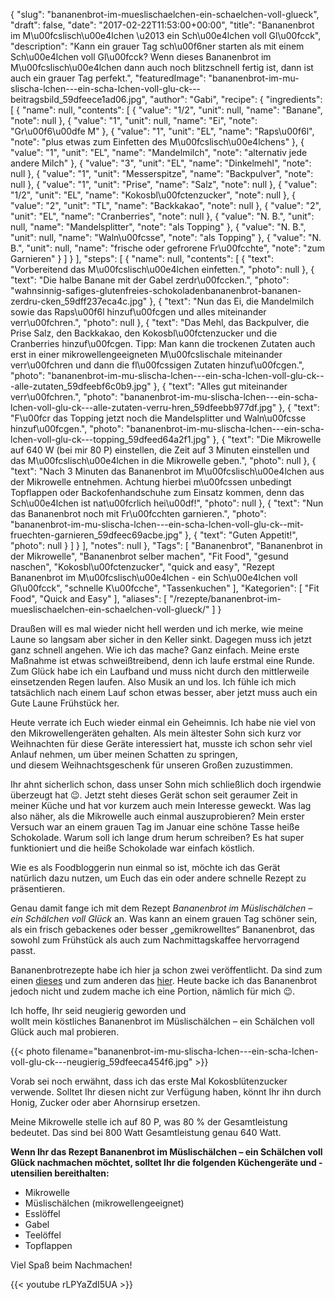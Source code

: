 {
    "slug": "bananenbrot-im-mueslischaelchen-ein-schaelchen-voll-glueck",
    "draft": false,
    "date": "2017-02-22T11:53:00+00:00",
    "title": "Bananenbrot im M\u00fcslisch\u00e4lchen \u2013 ein Sch\u00e4lchen voll Gl\u00fcck",
    "description": "Kann ein grauer Tag sch\u00f6ner starten als mit einem Sch\u00e4lchen voll Gl\u00fcck? Wenn dieses Bananenbrot im M\u00fcslisch\u00e4lchen dann auch noch blitzschnell fertig ist, dann ist auch ein grauer Tag perfekt.",
    "featuredImage": "bananenbrot-im-mu-slischa-lchen---ein-scha-lchen-voll-glu-ck---beitragsbild_59dfeece1ad06.jpg",
    "author": "Gabi",
    "recipe": {
        "ingredients": [
            {
                "name": null,
                "contents": [
                    {
                        "value": "1\/2",
                        "unit": null,
                        "name": "Banane",
                        "note": null
                    },
                    {
                        "value": "1",
                        "unit": null,
                        "name": "Ei",
                        "note": "Gr\u00f6\u00dfe M"
                    },
                    {
                        "value": "1",
                        "unit": "EL",
                        "name": "Raps\u00f6l",
                        "note": "plus etwas zum Einfetten des M\u00fcslisch\u00e4lchens"
                    },
                    {
                        "value": "1",
                        "unit": "EL",
                        "name": "Mandelmilch",
                        "note": "alternativ jede andere Milch"
                    },
                    {
                        "value": "3",
                        "unit": "EL",
                        "name": "Dinkelmehl",
                        "note": null
                    },
                    {
                        "value": "1",
                        "unit": "Messerspitze",
                        "name": "Backpulver",
                        "note": null
                    },
                    {
                        "value": "1",
                        "unit": "Prise",
                        "name": "Salz",
                        "note": null
                    },
                    {
                        "value": "1\/2",
                        "unit": "EL",
                        "name": "Kokosbl\u00fctenzucker",
                        "note": null
                    },
                    {
                        "value": "2",
                        "unit": "TL",
                        "name": "Backkakao",
                        "note": null
                    },
                    {
                        "value": "2",
                        "unit": "EL",
                        "name": "Cranberries",
                        "note": null
                    },
                    {
                        "value": "N. B.",
                        "unit": null,
                        "name": "Mandelsplitter",
                        "note": "als Topping"
                    },
                    {
                        "value": "N. B.",
                        "unit": null,
                        "name": "Waln\u00fcsse",
                        "note": "als Topping"
                    },
                    {
                        "value": "N. B.",
                        "unit": null,
                        "name": "frische oder gefrorene Fr\u00fcchte",
                        "note": "zum Garnieren"
                    }
                ]
            }
        ],
        "steps": [
            {
                "name": null,
                "contents": [
                    {
                        "text": "Vorbereitend das M\u00fcslisch\u00e4lchen einfetten.",
                        "photo": null
                    },
                    {
                        "text": "Die halbe Banane mit der Gabel zerdr\u00fccken.",
                        "photo": "wahnsinnig-safiges-glutenfreies-schokoladenbananenbrot-bananen-zerdru-cken_59dff237eca4c.jpg"
                    },
                    {
                        "text": "Nun das Ei, die Mandelmilch sowie das Raps\u00f6l hinzuf\u00fcgen und alles miteinander verr\u00fchren.",
                        "photo": null
                    },
                    {
                        "text": "Das Mehl, das Backpulver, die Prise Salz, den Backkakao, den Kokosbl\u00fctenzucker und die Cranberries hinzuf\u00fcgen. Tipp: Man kann die trockenen Zutaten auch erst in einer mikrowellengeeigneten M\u00fcslischale miteinander verr\u00fchren und dann die fl\u00fcssigen Zutaten hinzuf\u00fcgen.",
                        "photo": "bananenbrot-im-mu-slischa-lchen---ein-scha-lchen-voll-glu-ck---alle-zutaten_59dfeebf6c0b9.jpg"
                    },
                    {
                        "text": "Alles gut miteinander verr\u00fchren.",
                        "photo": "bananenbrot-im-mu-slischa-lchen---ein-scha-lchen-voll-glu-ck---alle-zutaten-verru-hren_59dfeebb977df.jpg"
                    },
                    {
                        "text": "F\u00fcr das Topping jetzt noch die Mandelsplitter und Waln\u00fcsse hinzuf\u00fcgen.",
                        "photo": "bananenbrot-im-mu-slischa-lchen---ein-scha-lchen-voll-glu-ck---topping_59dfeed64a2f1.jpg"
                    },
                    {
                        "text": "Die Mikrowelle auf 640 W (bei mir 80 P) einstellen, die Zeit auf 3 Minuten einstellen und das M\u00fcslisch\u00e4lchen in die Mikrowelle geben.",
                        "photo": null
                    },
                    {
                        "text": "Nach 3 Minuten das Bananenbrot im M\u00fcslisch\u00e4lchen aus der Mikrowelle entnehmen. Achtung hierbei m\u00fcssen unbedingt Topflappen oder Backofenhandschuhe zum Einsatz kommen, denn das Sch\u00e4lchen ist nat\u00fcrlich hei\u00df!",
                        "photo": null
                    },
                    {
                        "text": "Nun das Bananenbrot noch mit Fr\u00fcchten garnieren.",
                        "photo": "bananenbrot-im-mu-slischa-lchen---ein-scha-lchen-voll-glu-ck--mit-fruechten-garnieren_59dfeec69acbe.jpg"
                    },
                    {
                        "text": "Guten Appetit!",
                        "photo": null
                    }
                ]
            }
        ],
        "notes": null
    },
    "Tags": [
        "Bananenbrot",
        "Bananenbrot in der Mikrowelle",
        "Bananenbrot selber machen",
        "Fit Food",
        "gesund naschen",
        "Kokosbl\u00fctenzucker",
        "quick and easy",
        "Rezept Bananenbrot im M\u00fcslisch\u00e4lchen - ein Sch\u00e4lchen voll Gl\u00fcck",
        "schnelle K\u00fcche",
        "Tassenkuchen"
    ],
    "Kategorien": [
        "Fit Food",
        "Quick and Easy"
    ],
    "aliases": [
        "\/rezepte\/bananenbrot-im-mueslischaelchen-ein-schaelchen-voll-glueck\/"
    ]
}

Draußen will es mal wieder nicht hell werden und ich merke, wie meine Laune so langsam aber sicher in den Keller sinkt. Dagegen muss ich jetzt ganz schnell angehen. Wie ich das mache? Ganz einfach. Meine erste Maßnahme ist etwas schweißtreibend, denn ich laufe erstmal eine Runde. Zum Glück habe ich ein Laufband und muss nicht durch den mittlerweile einsetzenden Regen laufen. Also Musik an und los. Ich fühle ich mich tatsächlich nach einem Lauf schon etwas besser, aber jetzt muss auch ein Gute Laune Frühstück her.

Heute verrate ich Euch wieder einmal ein Geheimnis. Ich habe nie viel von den Mikrowellengeräten gehalten. Als mein ältester Sohn sich kurz vor Weihnachten für diese Geräte interessiert hat, musste ich schon sehr viel Anlauf nehmen, um über meinen Schatten zu springen, und diesem Weihnachtsgeschenk für unseren Großen zuzustimmen.

Ihr ahnt sicherlich schon, dass unser Sohn mich schließlich doch irgendwie überzeugt hat &#x1f609;. Jetzt steht dieses Gerät schon seit geraumer Zeit in meiner Küche und hat vor kurzem auch mein Interesse geweckt. Was lag also näher, als die Mikrowelle auch einmal auszuprobieren? Mein erster Versuch war an einem grauen Tag im Januar eine schöne Tasse heiße Schokolade. Warum soll ich lange drum herum schreiben? Es hat super funktioniert und die heiße Schokolade war einfach köstlich.

Wie es als Foodbloggerin nun einmal so ist, möchte ich das Gerät natürlich dazu nutzen, um Euch das ein oder andere schnelle Rezept zu präsentieren.

Genau damit fange ich mit dem Rezept _Bananenbrot im Müslischälchen &#8211; ein Schälchen voll Glück_ an. Was kann an einem grauen Tag schöner sein, als ein frisch gebackenes oder besser &#8222;gemikrowelltes&#8220; Bananenbrot, das sowohl zum Frühstück als auch zum Nachmittagskaffee hervorragend passt.

Bananenbrotrezepte habe ich hier ja schon zwei veröffentlicht. Da sind zum einen [dieses][1] und zum anderen das [hier][2]. Heute backe ich das Bananenbrot jedoch nicht und zudem mache ich eine Portion, nämlich für mich &#x1f609;.

Ich hoffe, Ihr seid neugierig geworden und wollt mein köstliches Bananenbrot im Müslischälchen &#8211; ein Schälchen voll Glück auch mal probieren.

{{< photo filename="bananenbrot-im-mu-slischa-lchen---ein-scha-lchen-voll-glu-ck---neugierig_59dfeeca454f6.jpg" >}}

Vorab sei noch erwähnt, dass ich das erste Mal Kokosblütenzucker verwende. Solltet Ihr diesen nicht zur Verfügung haben, könnt Ihr ihn durch Honig, Zucker oder aber Ahornsirup ersetzen.

Meine Mikrowelle stelle ich auf 80 P, was 80 % der Gesamtleistung bedeutet. Das sind bei 800 Watt Gesamtleistung genau 640 Watt.

**Wenn Ihr das Rezept Bananenbrot im Müslischälchen &#8211; ein Schälchen voll Glück nachmachen möchtet, solltet Ihr die folgenden Küchengeräte und -utensilien bereithalten:**

 * Mikrowelle
 * Müslischälchen (mikrowellengeeignet)
 * Esslöffel
 * Gabel
 * Teelöffel
 * Topflappen

Viel Spaß beim Nachmachen!

{{< youtube rLPYaZdI5UA >}}

 [1]: https://kochfokus.de/rezepte/bananenbrot-mit-walnuessen/
 [2]: https://kochfokus.de/rezepte/kuerbis-bananen-brot-fuer-gute-laune/